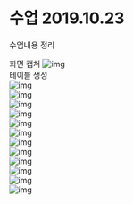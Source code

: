 # 수업 2019.10.23
수업내용 정리

화면 캡쳐
![img](./images08/1.png)<br>
테이블 생성<br>
![img](./images08/2.png)<br>
![img](./images08/3.png)<br>
![img](./images08/4.png)<br>
![img](./images08/5.png)<br>
![img](./images08/6.png)<br>
![img](./images08/7.png)<br>
![img](./images08/8.png)<br>
![img](./images08/9.png)<br>
![img](./images08/10.png)<br>
![img](./images08/11.png)<br>
![img](./images08/12.png)<br>
![img](./images08/13.png)<br>


